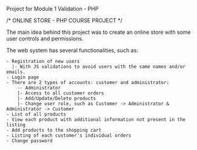 Project for Module 1 Validation - PHP

/* ONLINE STORE - PHP COURSE PROJECT */

The main idea behind this project was to create an online store with some user controls and permissions.

The web system has several functionalities, such as:

    - Registration of new users
      |- With JS validations to avoid users with the same names and/or emails.
    - Login page
    - There are 2 types of accounts: customer and administrator:
        -- Administrator
        |- Access to all customer orders
        |- Add/Update/Delete products
        |- Change user role, such as Customer -> Administrator & Administrator -> Customer
    - List of all products
    - View each product with additional information not present in the listing
    - Add products to the shopping cart
    - Listing of each customer's individual orders
    - Change password
